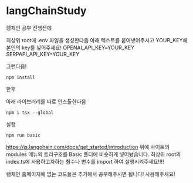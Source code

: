 # langChainStudy

랭체인 공부
진행전에

최상위 root에
.env 파일을 생성한다음
아래 텍스트를 붙여녛어주시고 YOUR_KEY에 본인의 key를 넣어주세요!
OPENAI_API_KEY=YOUR_KEY  
SERPAPI_API_KEY=YOUR_KEY

그런다음!

```
npm install
```

한후

아래 라이브러리를 따로 인스톨한다음

```
npm i tsx --global
```

실행

```
npm run basic
```

https://js.langchain.com/docs/get_started/introduction
위에 사이트의 modules 메뉴의 트리구조를 Basic 폴더에 비슷하게 넣어놨습니다.
최상위 root의 index.ts에 사용하고자하는 함수나 변수를 import 하여 실행시켜주세요!!!!

랭체인 홈페이지에 없는 코드들은 추가해서 공부해주시면 됩니다! 사용해주세요!
